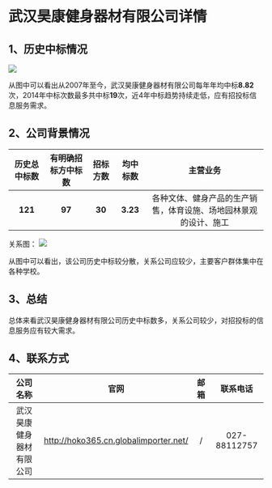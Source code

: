 # 武汉昊康健身器材有限公司详情

## 1、历史中标情况

![][pic_1]

从图中可以看出从2007年至今，武汉昊康健身器材有限公司每年年均中标**8.82**次，2014年中标次数最多共中标**19**次，近4年中标趋势持续走低，应有招投标信息服务需求。

## 2、公司背景情况

|历史总中标数|有明确招标方中标数|招标方数|均中标数|主营业务|
|:-:|:-:|:-:|:-:|:-:|
|**121**|**97**|**30**|**3.23**|各种文体、健身产品的生产销售，体育设施、场地园林景观的设计、施工|

关系图：
![][pic_2]

从图中可以看出，该公司历史中标较分散，关系公司应较少，主要客户群体集中在各种学校。

## 3、总结

总体来看武汉昊康健身器材有限公司历史中标数多，关系公司较少，对招投标的信息服务应有较大需求。

## 4、联系方式

|公司名称|官网|邮箱|联系电话|
|:-:|:-:|:-:|:-:|
|武汉昊康健身器材有限公司|http://hoko365.cn.globalimporter.net/|/|027-88112757|

[pic_1]:https://github.com/miracle127/ShuZhongReport/blob/master/picture/shuzhong/bar_4.png
[pic_2]:https://github.com/miracle127/ShuZhongReport/blob/master/picture/shuzhong/relation_4.png
